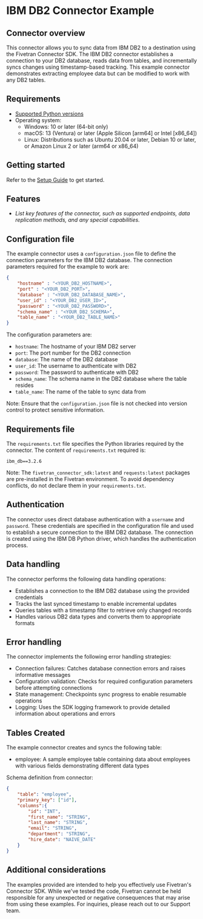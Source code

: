 # IBM DB2 Connector Example

## Connector overview

This connector allows you to sync data from IBM DB2 to a destination using the Fivetran Connector SDK. The IBM DB2 connector establishes a connection to your DB2 database, reads data from tables, and incrementally syncs changes using timestamp-based tracking. This example connector demonstrates extracting employee data but can be modified to work with any DB2 tables.

## Requirements

* [Supported Python versions](https://github.com/fivetran/fivetran_connector_sdk/blob/main/README.md#requirements)   
* Operating system:
  * Windows: 10 or later (64-bit only)
  * macOS: 13 (Ventura) or later (Apple Silicon [arm64] or Intel [x86_64])
  * Linux: Distributions such as Ubuntu 20.04 or later, Debian 10 or later, or Amazon Linux 2 or later (arm64 or x86_64)

## Getting started

Refer to the [Setup Guide](https://fivetran.com/docs/connectors/connector-sdk/setup-guide) to get started.

## Features

* *List key features of the connector, such as supported endpoints, data replication methods, and any special capabilities.*

## Configuration file

The example connector uses a `configuration.json` file to define the connection parameters for the IBM DB2 database. The connection parameters required for the example to work are:

```json
{
    "hostname" : "<YOUR_DB2_HOSTNAME>",
    "port" : "<YOUR_DB2_PORT>",
    "database" : "<YOUR_DB2_DATABASE_NAME>",
    "user_id" : "<YOUR_DB2_USER_ID>",
    "password" : "<YOUR_DB2_PASSWORD>",
    "schema_name" : "<YOUR_DB2_SCHEMA>",
    "table_name" : "<YOUR_DB2_TABLE_NAME>"
}
```

The configuration parameters are:
- `hostname`: The hostname of your IBM DB2 server 
- `port`: The port number for the DB2 connection
- `database`: The name of the DB2 database
- `user_id`: The username to authenticate with DB2
- `password`: The password to authenticate with DB2
- `schema_name`: The schema name in the DB2 database where the table resides
- `table_name`: The name of the table to sync data from

Note: Ensure that the `configuration.json` file is not checked into version control to protect sensitive information.

## Requirements file

The `requirements.txt` file specifies the Python libraries required by the connector. The content of `requirements.txt` required is:

```
ibm_db==3.2.6
```

Note: The `fivetran_connector_sdk:latest` and `requests:latest` packages are pre-installed in the Fivetran environment. To avoid dependency conflicts, do not declare them in your `requirements.txt`.

## Authentication

The connector uses direct database authentication with a `username` and `password`. These credentials are specified in the configuration file and used to establish a secure connection to the IBM DB2 database. The connection is created using the IBM DB Python driver, which handles the authentication process.

## Data handling

The connector performs the following data handling operations:  
- Establishes a connection to the IBM DB2 database using the provided credentials
- Tracks the last synced timestamp to enable incremental updates
- Queries tables with a timestamp filter to retrieve only changed records
- Handles various DB2 data types and converts them to appropriate formats

## Error handling

The connector implements the following error handling strategies:  
- Connection failures: Catches database connection errors and raises informative messages
- Configuration validation: Checks for required configuration parameters before attempting connections
- State management: Checkpoints sync progress to enable resumable operations
- Logging: Uses the SDK logging framework to provide detailed information about operations and errors

## Tables Created

The example connector creates and syncs the following table:  
- employee: A sample employee table containing data about employees with various fields demonstrating different data types

Schema definition from connector:

```json
{
    "table": "employee",
    "primary_key": ["id"],
    "columns":{
        "id": "INT",
        "first_name": "STRING",
        "last_name": "STRING",
        "email": "STRING",
        "department": "STRING",
        "hire_date": "NAIVE_DATE"
    }
}
```

## Additional considerations

The examples provided are intended to help you effectively use Fivetran's Connector SDK. While we've tested the code, Fivetran cannot be held responsible for any unexpected or negative consequences that may arise from using these examples. For inquiries, please reach out to our Support team.

